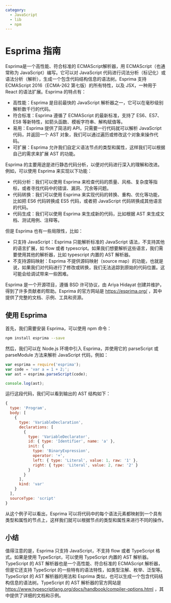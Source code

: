 ```yaml
---
category:
  - JavaScript
  - lib
  - npm
---
```


# Esprima 指南

Esprima是一个高性能、符合标准的 ECMAScript解析器，用 ECMAScript（也通常称为 JavaScript）编写。它可以对 JavaScript 代码进行词法分析（标记化）或语法分析（解析），生成一个包含代码结构信息的语法树。Esprima 支持 ECMAScript 2016（ECMA-262 第七版）的所有特性，以及 JSX，一种用于 React 的语法扩展。Esprima 的特点有：

- 高性能：Esprima 是目前最快的 JavaScript 解析器之一，它可以在毫秒级别解析数千行的代码。
- 符合标准：Esprima 遵循了 ECMAScript 的最新标准，支持了 ES6、ES7、ES8 等新特性，如箭头函数、模板字符串、解构赋值等。
- 易用：Esprima 提供了简洁的 API，只需要一行代码就可以解析 JavaScript 代码，并返回一个 AST 对象，我们可以通过遍历或修改这个对象来操作代码。
- 可扩展：Esprima 允许我们自定义语法节点的类型和属性，这样我们可以根据自己的需求来扩展 AST 的功能。

Esprima 的主要用途是进行静态代码分析，以便对代码进行深入的理解和改进。例如，可以使用 Esprima 来实现以下功能：

- 代码分析：我们可以使用 Esprima 来检查代码的质量、风格、复杂度等指标，或者寻找代码中的错误、漏洞、冗余等问题。
- 代码转换：我们可以使用 Esprima 来实现代码的转换、重构、优化等功能，比如把 ES6 代码转换成 ES5 代码，或者把 JavaScript 代码转换成其他语言的代码。
- 代码生成：我们可以使用 Esprima 来生成新的代码，比如根据 AST 来生成文档、测试用例、注释等。

但是 Esprima 也有一些局限性，比如：

- 只支持 JavaScript：Esprima 只能解析标准的 JavaScript 语法，不支持其他的语言扩展，如 flow 或者 typescript。如果我们想要解析这些语言，我们需要使用其他的解析器，比如 typescript 内置的 AST 解析器。
- 不支持源码映射：Esprima 不提供源码映射（source map）的功能，也就是说，如果我们对代码进行了修改或转换，我们无法追踪到原始的代码位置。这可能会给调试带来一些困难。

Esprima 是一个开源项目，遵循 BSD 许可协议，由 Ariya Hidayat 创建并维护，得到了许多贡献者的帮助。Esprima 的官方网站是 https://esprima.org/ ，其中提供了完整的文档、示例、工具和资源。

## 使用 Esprima 

首先，我们需要安装 Esprima，可以使用 npm 命令：

```bash
npm install esprima --save
```

然后，我们可以在 Node.js 环境中引入 Esprima，并使用它的 parseScript 或 parseModule 方法来解析 JavaScript 代码，例如：

```js
var esprima = require('esprima');
var code = 'var a = 1 + 2;';
var ast = esprima.parseScript(code);

console.log(ast);
```

运行这段代码，我们可以看到输出的 AST 结构如下：

```js
{
  type: 'Program',
  body: [
    {
      type: 'VariableDeclaration',
      declarations: [
        {
          type: 'VariableDeclarator',
          id: { type: 'Identifier', name: 'a' },
          init: {
            type: 'BinaryExpression',
            operator: '+',
            left: { type: 'Literal', value: 1, raw: '1' },
            right: { type: 'Literal', value: 2, raw: '2' }
          }
        }
      ],
      kind: 'var'
    }
  ],
  sourceType: 'script'
}
```

从这个例子可以看出，Esprima 可以将代码中的每个语法元素都映射到一个具有类型和属性的节点上，这样我们就可以根据节点的类型和属性来进行不同的操作。


## 小结

值得注意的是，Esprima 只支持 JavaScript，不支持 flow 或者 TypeScript 格式。如果是使用 TypeScript，可以使用 TypeScript 内置的 AST 解析器。TypeScript 的 AST 解析器也是一个高性能、符合标准的 ECMAScript 解析器，但是它还支持 TypeScript 的一些特有的语法特性，如类型注解、枚举、泛型等。TypeScript 的 AST 解析器的用法和 Esprima 类似，也可以生成一个包含代码结构信息的语法树。TypeScript 的 AST 解析器的官方网站是 https://www.typescriptlang.org/docs/handbook/compiler-options.html ，其中提供了详细的文档和示例。